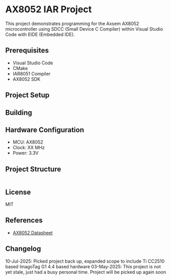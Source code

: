 

# AX8052 IAR Project

This project demonstrates programming for the Axsem AX8052 microcontroller using SDCC (Small Device C Compiler) within Visual Studio Code with EIDE (Embedded IDE).

## Prerequisites

- Visual Studio Code
- CMake
- IAR8051 Compiler
- AX8052 SDK

## Project Setup



## Building




## Hardware Configuration

- MCU: AX8052
- Clock: XX MHz
- Power: 3.3V

## Project Structure

```

```

## License

MIT

## References
- [AX8052 Datasheet](https://www.axsem.com)

## Changelog
10-Jul-2025: Picked project back up, expanded scope to include Ti CC2510 based ImagoTag G1 4.4 based hardware
03-May-2025: This project is not yet stale, just had a busy personal time. Project will be picked up again soon

